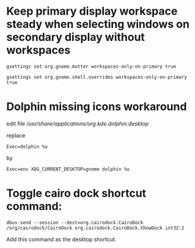 # Keep primary display workspace steady when selecting windows on secondary display without workspaces
    
    gsettings set org.gnome.mutter workspaces-only-on-primary true
    
    gsettings set org.gnome.shell.overrides workspaces-only-on-primary true
    
# Dolphin missing icons workaround

edit file */usr/share/applications/org.kde.dolphin.desktop*

replace 

    Exec=dolphin %u
    
by  

    Exec=env XDG_CURRENT_DESKTOP=gnome dolphin %u
    
# Toggle cairo dock shortcut command:
    
    dbus-send --session --dest=org.cairodock.CairoDock /org/cairodock/CairoDock org.cairodock.CairoDock.ShowDock int32:2 
  
Add this command as the desktop shortcut. 